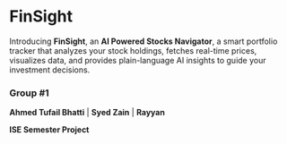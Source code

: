 # FinSight

Introducing **FinSight**, an **AI Powered Stocks Navigator**, a smart portfolio tracker that analyzes your stock holdings, fetches real-time prices, visualizes data, and provides plain-language AI insights to guide your investment decisions.

### Group #1
**Ahmed Tufail Bhatti** | **Syed Zain** | **Rayyan**

**ISE Semester Project**
